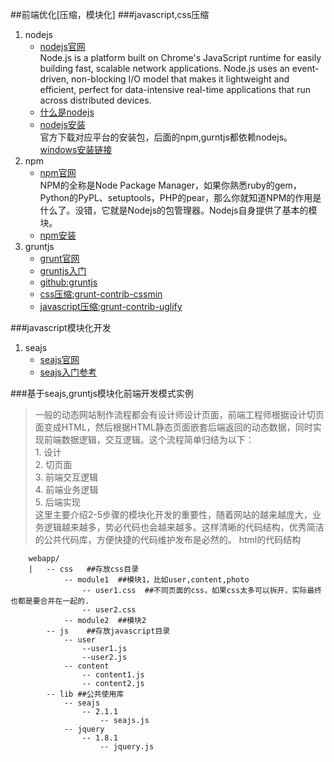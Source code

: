 ##前端优化[压缩，模块化]
###javascript,css压缩
1. nodejs
	* [nodejs官网](http://nodejs.org/)  
Node.js is a platform built on Chrome's JavaScript runtime for easily building fast, scalable network applications. Node.js uses an event-driven, non-blocking I/O model that makes it lightweight and efficient, perfect for data-intensive real-time applications that run across distributed devices.  
	* [什么是nodejs](http://www.infoq.com/cn/articles/what-is-nodejs)
	* [nodejs安装](http://www.infoq.com/cn/articles/nodejs-npm-install-config)  
	官方下载对应平台的安装包，后面的npm,gurntjs都依赖nodejs。[windows安装链接](http://nodejs.org/dist/v0.10.22/x64/node-v0.10.22-x64.msi)
2. npm
	* [npm官网](https://npmjs.org/)  
	NPM的全称是Node Package Manager，如果你熟悉ruby的gem，Python的PyPL、setuptools，PHP的pear，那么你就知道NPM的作用是什么了。没错，它就是Nodejs的包管理器。Nodejs自身提供了基本的模块。  
	* [npm安装](http://www.infoq.com/cn/articles/nodejs-npm-install-config)
3. gruntjs
	* [grunt官网](http://gruntjs.com/)  
	* [gruntjs入门](http://www.gruntjs.net/docs/getting-started/)
	* [github:gruntjs](https://github.com/gruntjs)
	* [css压缩:grunt-contrib-cssmin](https://github.com/gruntjs/grunt-contrib-cssmin)  
	* [javascript压缩:grunt-contrib-uglify](https://github.com/gruntjs/grunt-contrib-uglify)  

###javascript模块化开发
1. seajs
	* [seajs官网](http://www.seajs.org)
	* [seajs入门参考](http://blog.codinglabs.org/articles/modularized-javascript-with-seajs.html)  

###基于seajs,gruntjs模块化前端开发模式实例
>一般的动态网站制作流程都会有设计师设计页面，前端工程师根据设计切页面变成HTML，然后根据HTML静态页面嵌套后端返回的动态数据，同时实现前端数据逻辑，交互逻辑。这个流程简单归结为以下：  
	1. 设计  
	2. 切页面  
	3. 前端交互逻辑  
	4. 前端业务逻辑  
	5. 后端实现  
这里主要介绍2-5步骤的模块化开发的重要性，随着网站的越来越庞大，业务逻辑越来越多，势必代码也会越来越多。这样清晰的代码结构，优秀简洁的公共代码库，方便快捷的代码维护发布是必然的。
html的代码结构

```
	webapp/
	| 	-- css   ##存放css目录
			-- module1  ##模块1，比如user,content,photo
				-- user1.css  ##不同页面的css，如果css太多可以拆开，实际最终也都是要合并在一起的.
				-- user2.css
			-- module2  ##模块2
		-- js    ##存放javascript目录
			-- user
	  			--user1.js
	  			--user2.js
	  		-- content
	  			-- content1.js
	  			-- content2.js
		-- lib ##公共使用库
	  		-- seajs
	  			-- 2.1.1
	  				-- seajs.js
	  		-- jquery
	  			-- 1.8.1
	  				-- jquery.js
```
